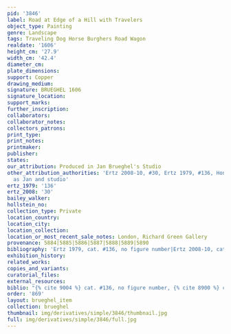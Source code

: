 ```yaml
---
pid: '3846'
label: Road at Edge of a Hill with Travelers
object_type: Painting
genre: Landscape
tags: Traveling Dog Horse Burghers Road Wagon
realdate: '1606'
height_cm: '27.9'
width_cm: '42.4'
diameter_cm: 
plate_dimensions: 
support: Copper
drawing_medium: 
signature: BRUEGHEL 1606
signature_location: 
support_marks: 
further_inscription: 
collaborators: 
collaborator_notes: 
collectors_patrons: 
print_type: 
print_notes: 
printmaker: 
publisher: 
states: 
our_attribution: Produced in Jan Brueghel's Studio
other_attribution_authorities: 'Ertz 2008-10, #30, Ertz 1979, #136, Honig database
  as Jan and studio'
ertz_1979: '136'
ertz_2008: '30'
bailey_walker: 
hollstein_no: 
collection_type: Private
location_country: 
location_city: 
location_collection: 
location_or_most_recent_sale_notes: London, Richard Green Gallery
provenance: 5884|5885|5886|5887|5888|5889|5890
bibliography: 'Ertz 1979, cat. #136, no figure number|Ertz 2008-10, cat. #30'
exhibition_history: 
related_works: 
copies_and_variants: 
curatorial_files: 
external_resources: 
biblio: "{% cite 9004 %} cat. #136, no figure number, {% cite 8900 %} cat. #30"
order: '869'
layout: brueghel_item
collection: brueghel
thumbnail: img/derivatives/simple/3846/thumbnail.jpg
full: img/derivatives/simple/3846/full.jpg
---
```

